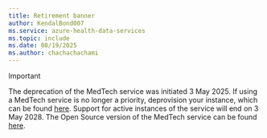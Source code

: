 ```yaml
---
title: Retirement banner
author: KendalBond007
ms.service: azure-health-data-services
ms.topic: include
ms.date: 08/19/2025
ms.author: chachachachami
---
```


> [!IMPORTANT]
> The deprecation of the MedTech service was initiated 3 May 2025.
> If using a MedTech service is no longer a priority, deprovision your instance, which can be found [here](https://ms.portal.azure.com/#browse/Microsoft.HealthcareApis%2Fworkspaces%2Fiotconnectors).
> Support for active instances of the service will end on 3 May 2028.
> The Open Source version of the MedTech service can be found [here](git-projects#medtech-service-github-projects).
